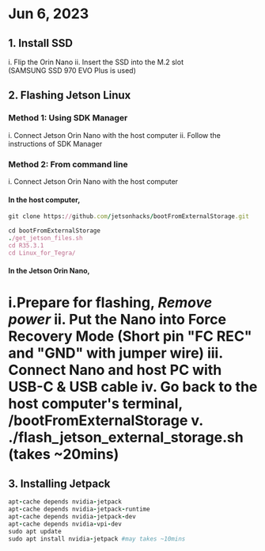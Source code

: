 # Jun 6, 2023
## 1. Install SSD
i. Flip the Orin Nano
ii. Insert the SSD into the M.2 slot  
(SAMSUNG SSD 970 EVO Plus is used)

## 2. Flashing Jetson Linux 
### Method 1: Using SDK Manager
i. Connect Jetson Orin Nano with the host computer 
ii. Follow the instructions of SDK Manager
### Method 2: From command line
i. Connect Jetson Orin Nano with the host computer 
#### In the host computer,
```ruby
git clone https://github.com/jetsonhacks/bootFromExternalStorage.git
```

```ruby
cd bootFromExternalStorage
./get_jetson_files.sh
cd R35.3.1
cd Linux_for_Tegra/
```

#### In the Jetson Orin Nano,
i.Prepare for flashing, ***Remove power***
ii. Put the Nano into Force Recovery Mode (Short pin "FC REC" and "GND" with jumper wire)
iii. Connect Nano and host PC with USB-C & USB cable
iv. Go back to the host computer's terminal, /bootFromExternalStorage
v. ./flash_jetson_external_storage.sh (takes ~20mins)
====================================================================================================
## 3. Installing Jetpack
```ruby
apt-cache depends nvidia-jetpack
apt-cache depends nvidia-jetpack-runtime
apt-cache depends nvidia-jetpack-dev
apt-cache depends nvidia-vpi-dev
sudo apt update
sudo apt install nvidia-jetpack #may takes ~10mins
```



